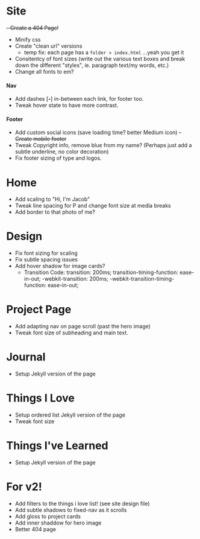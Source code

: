 # Site
~~- Create a 404 Page!~~
- Minify css
- Create "clean url" versions
    - temp fix: each page has a `folder > index.html` ...yeah you get it
- Consitentcy of font sizes (write out the various text boxes and break down the different "styles", ie. paragraph text/my words, etc.)
- Change all fonts to em? 


#### Nav
- Add dashes [**-**] in-between each link, for footer too.
- Tweak hover state to have more contrast.

#### Footer
- Add custom social icons (save loading time? better Medium icon)
~~- Create mobile footer~~
- Tweak Copyright info, remove blue from my name? (Perhaps just add a subtle underline, no color decoration)
- Fix footer sizing of type and logos.


# Home
- Add scaling to "Hi, I'm Jacob"
- Tweak line spacing for P and change font size at media breaks
- Add border to that photo of me?

# Design
- Fix font sizing for scaling
- Fix subtle spacing issues
- Add hover shadow for image cards?
    - Transition Code:
            transition: 200ms;
            transition-timing-function: ease-in-out;
            -webkit-transition: 200ms;
            -webkit-transition-timing-function: ease-in-out;

# Project Page
- Add adapting nav on page scroll (past the hero image)
- Tweak font size of subheading and main text.

# Journal
- Setup Jekyll version of the page

# Things I Love
- Setup ordered list Jekyll version of the page
- Tweak font size

# Things I've Learned
- Setup Jekyll version of the page


# For v2!
- Add filters to the things i love list! (see site design file)
- Add subtle shadows to fixed-nav as it scrolls
- Add gloss to project cards
- Add inner shaddow for hero image
- Better 404 page

